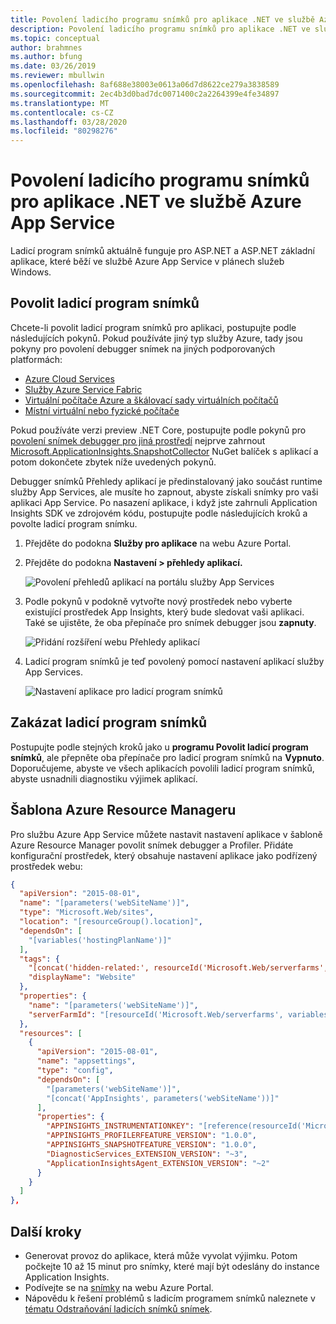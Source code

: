 ```yaml
---
title: Povolení ladicího programu snímků pro aplikace .NET ve službě Azure App Service | Dokumenty společnosti Microsoft
description: Povolení ladicího programu snímků pro aplikace .NET ve službě Azure App Service
ms.topic: conceptual
author: brahmnes
ms.author: bfung
ms.date: 03/26/2019
ms.reviewer: mbullwin
ms.openlocfilehash: 8af688e38003e0613a06d7d8622ce279a3838589
ms.sourcegitcommit: 2ec4b3d0bad7dc0071400c2a2264399e4fe34897
ms.translationtype: MT
ms.contentlocale: cs-CZ
ms.lasthandoff: 03/28/2020
ms.locfileid: "80298276"
---
```

# <a name="enable-snapshot-debugger-for-net-apps-in-azure-app-service"></a>Povolení ladicího programu snímků pro aplikace .NET ve službě Azure App Service

Ladicí program snímků aktuálně funguje pro ASP.NET a ASP.NET základní aplikace, které běží ve službě Azure App Service v plánech služeb Windows.

## <a name="enable-snapshot-debugger"></a><a id="installation"></a>Povolit ladicí program snímků
Chcete-li povolit ladicí program snímků pro aplikaci, postupujte podle následujících pokynů. Pokud používáte jiný typ služby Azure, tady jsou pokyny pro povolení debugger snímek na jiných podporovaných platformách:
* [Azure Cloud Services](snapshot-debugger-vm.md?toc=/azure/azure-monitor/toc.json)
* [Služby Azure Service Fabric](snapshot-debugger-vm.md?toc=/azure/azure-monitor/toc.json)
* [Virtuální počítače Azure a škálovací sady virtuálních počítačů](snapshot-debugger-vm.md?toc=/azure/azure-monitor/toc.json)
* [Místní virtuální nebo fyzické počítače](snapshot-debugger-vm.md?toc=/azure/azure-monitor/toc.json)

Pokud používáte verzi preview .NET Core, postupujte podle pokynů pro [povolení snímek debugger pro jiná prostředí](snapshot-debugger-vm.md?toc=/azure/azure-monitor/toc.json) nejprve zahrnout [Microsoft.ApplicationInsights.SnapshotCollector](https://www.nuget.org/packages/Microsoft.ApplicationInsights.SnapshotCollector) NuGet balíček s aplikací a potom dokončete zbytek níže uvedených pokynů. 

Debugger snímků Přehledy aplikací je předinstalovaný jako součást runtime služby App Services, ale musíte ho zapnout, abyste získali snímky pro vaši aplikaci App Service. Po nasazení aplikace, i když jste zahrnuli Application Insights SDK ve zdrojovém kódu, postupujte podle následujících kroků a povolte ladicí program snímku.

1. Přejděte do podokna **Služby pro aplikace** na webu Azure Portal.
2. Přejděte do podokna **Nastavení > přehledy aplikací.**

   ![Povolení přehledů aplikací na portálu služby App Services](./media/snapshot-debugger/applicationinsights-appservices.png)

3. Podle pokynů v podokně vytvořte nový prostředek nebo vyberte existující prostředek App Insights, který bude sledovat vaši aplikaci. Také se ujistěte, že oba přepínače pro snímek debugger jsou **zapnuty**.

   ![Přidání rozšíření webu Přehledy aplikací][Enablement UI]

4. Ladicí program snímků je teď povolený pomocí nastavení aplikací služby App Services.

    ![Nastavení aplikace pro ladicí program snímků][snapshot-debugger-app-setting]

## <a name="disable-snapshot-debugger"></a>Zakázat ladicí program snímků

Postupujte podle stejných kroků jako u **programu Povolit ladicí program snímků**, ale přepněte oba přepínače pro ladicí program snímků na **Vypnuto**.
Doporučujeme, abyste ve všech aplikacích povolili ladicí program snímků, abyste usnadnili diagnostiku výjimek aplikací.

## <a name="azure-resource-manager-template"></a>Šablona Azure Resource Manageru

Pro službu Azure App Service můžete nastavit nastavení aplikace v šabloně Azure Resource Manager povolit snímek debugger a Profiler. Přidáte konfigurační prostředek, který obsahuje nastavení aplikace jako podřízený prostředek webu:

```json
{
  "apiVersion": "2015-08-01",
  "name": "[parameters('webSiteName')]",
  "type": "Microsoft.Web/sites",
  "location": "[resourceGroup().location]",
  "dependsOn": [
    "[variables('hostingPlanName')]"
  ],
  "tags": { 
    "[concat('hidden-related:', resourceId('Microsoft.Web/serverfarms', variables('hostingPlanName')))]": "empty",
    "displayName": "Website"
  },
  "properties": {
    "name": "[parameters('webSiteName')]",
    "serverFarmId": "[resourceId('Microsoft.Web/serverfarms', variables('hostingPlanName'))]"
  },
  "resources": [
    {
      "apiVersion": "2015-08-01",
      "name": "appsettings",
      "type": "config",
      "dependsOn": [
        "[parameters('webSiteName')]",
        "[concat('AppInsights', parameters('webSiteName'))]"
      ],
      "properties": {
        "APPINSIGHTS_INSTRUMENTATIONKEY": "[reference(resourceId('Microsoft.Insights/components', concat('AppInsights', parameters('webSiteName'))), '2014-04-01').InstrumentationKey]",
        "APPINSIGHTS_PROFILERFEATURE_VERSION": "1.0.0",
        "APPINSIGHTS_SNAPSHOTFEATURE_VERSION": "1.0.0",
        "DiagnosticServices_EXTENSION_VERSION": "~3",
        "ApplicationInsightsAgent_EXTENSION_VERSION": "~2"
      }
    }
  ]
},
```

## <a name="next-steps"></a>Další kroky

- Generovat provoz do aplikace, která může vyvolat výjimku. Potom počkejte 10 až 15 minut pro snímky, které mají být odeslány do instance Application Insights.
- Podívejte se na [snímky](snapshot-debugger.md?toc=/azure/azure-monitor/toc.json#view-snapshots-in-the-portal) na webu Azure Portal.
- Nápovědu k řešení problémů s ladicím programem snímků naleznete v [tématu Odstraňování ladicích snímků snímek](snapshot-debugger-troubleshoot.md?toc=/azure/azure-monitor/toc.json).

[Enablement UI]: ./media/snapshot-debugger/enablement-ui.png
[snapshot-debugger-app-setting]:./media/snapshot-debugger/snapshot-debugger-app-setting.png

